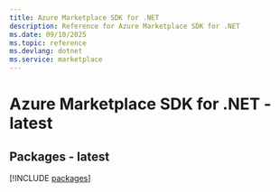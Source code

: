 ```yaml
---
title: Azure Marketplace SDK for .NET
description: Reference for Azure Marketplace SDK for .NET
ms.date: 09/10/2025
ms.topic: reference
ms.devlang: dotnet
ms.service: marketplace
---
```

# Azure Marketplace SDK for .NET - latest
## Packages - latest
[!INCLUDE [packages](marketplace-index.md)]